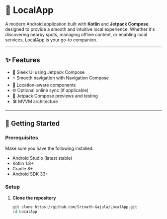 # 📱 LocalApp

A modern Android application built with **Kotlin** and **Jetpack Compose**, designed to provide a smooth and intuitive local experience. Whether it's discovering nearby spots, managing offline content, or enabling local services, LocalApp is your go-to companion.

---

## ✨ Features

- 🧭 Sleek UI using Jetpack Compose
- ⚡ Smooth navigation with Navigation Compose
- 📍 Location-aware components
- 🌐 Optional online sync (if applicable)
- 🧪 Jetpack Compose previews and testing
- 🛠️ MVVM architecture

---

## 🚀 Getting Started

### Prerequisites

Make sure you have the following installed:

- Android Studio (latest stable)
- Kotlin 1.8+
- Gradle 8+
- Android SDK 33+

### Setup

1. **Clone the repository**
   ```bash
   git clone https://github.com/Srinath-Gajula/LocalApp.git
   cd LocalApp
